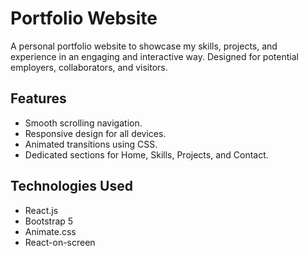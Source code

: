 # Portfolio Website
A personal portfolio website to showcase my skills, projects, and experience in an engaging and interactive way. Designed for potential employers, collaborators, and visitors.

## Features
- Smooth scrolling navigation.
- Responsive design for all devices.
- Animated transitions using CSS.
- Dedicated sections for Home, Skills, Projects, and Contact.

## Technologies Used
- React.js
- Bootstrap 5
- Animate.css
- React-on-screen
